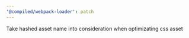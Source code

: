 ```yaml
---
'@compiled/webpack-loader': patch
---
```


Take hashed asset name into consideration when optimizating css asset
